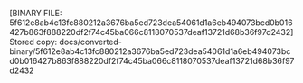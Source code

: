 [BINARY FILE: 5f612e8ab4c13fc880212a3676ba5ed723dea54061d1a6eb494073bcd0b016427b863f888220df2f74c45ba066c8118070537deaf13721d68b36f97d2432]
Stored copy: docs/converted-binary/5f612e8ab4c13fc880212a3676ba5ed723dea54061d1a6eb494073bcd0b016427b863f888220df2f74c45ba066c8118070537deaf13721d68b36f97d2432
